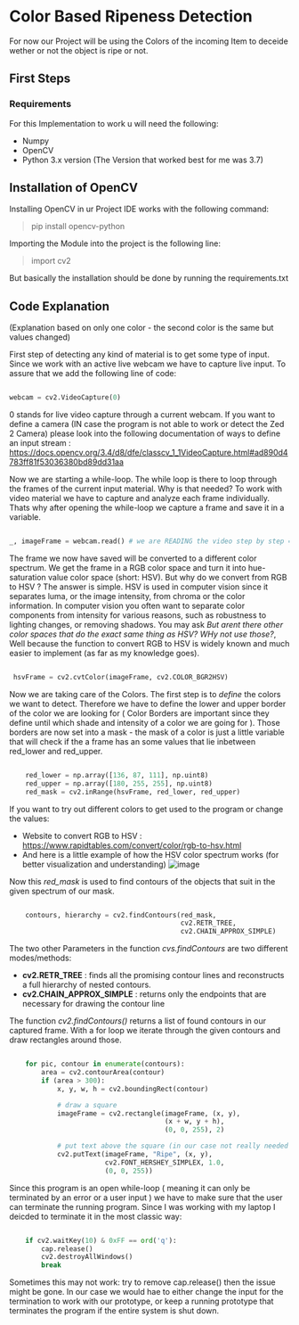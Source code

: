 # Color Based Ripeness Detection

For now our Project will be using the Colors of the incoming Item to deceide
wether or not the object is ripe or not. 

## First Steps

### Requirements

For this Implementation to work u will need the following: 
- Numpy
- OpenCV 
- Python 3.x version
(The Version that worked best for me was 3.7)

## Installation of OpenCV

Installing OpenCV in ur Project IDE works with the following command: 
> pip install opencv-python

Importing the Module into the project is the following line:
> import cv2

But basically the installation should be done by running the requirements.txt

## Code Explanation
(Explanation based on only one color - the second color is the same but values changed)

First step of detecting any kind of material is to get some type of input. Since we work with an active live webcam we have to capture live input.
To assure that we add the following line of code: 
```py

webcam = cv2.VideoCapture(0)

```
0 stands for live video capture through a current webcam. If you want to define a camera (IN case the program is not able to work or detect the Zed 2 Camera) please look into the following documentation of ways to define an input stream : https://docs.opencv.org/3.4/d8/dfe/classcv_1_1VideoCapture.html#ad890d4783ff81f53036380bd89dd31aa

Now we are starting a while-loop. The while loop is there to loop through the frames of the current input material. Why is that needed? To work with video material we have to capture and analyze each frame individually. Thats why after opening the while-loop we capture a frame and save it in a variable.

```py

_, imageFrame = webcam.read() # we are READING the video step by step => frame by frame, as we read a sentence word by word

```

The frame we now have saved will be converted to a different color spectrum. We get the frame in a RGB color space and turn it into hue-saturation value color space (short: HSV). But why do we convert from RGB to HSV ? The answer is simple. HSV is used in computer vision since it separates luma, or the image intensity, from chroma or the color information. In computer vision you often want to separate color components from intensity for various reasons, such as robustness to lighting changes, or removing shadows. You may ask *But arent there other color spaces that do the exact same thing as HSV? WHy not use those?*, Well because the function to convert RGB to HSV is widely known and much easier to implement (as far as my knowledge goes).

```py

 hsvFrame = cv2.cvtColor(imageFrame, cv2.COLOR_BGR2HSV)

```

Now we are taking care of the Colors. The first step is to *define* the colors we want to detect. Therefore we have to define the lower and upper border of the color we are looking for ( Color Borders are important since they define until which shade and intensity of a color we are going for ). Those borders are now set into a mask - the mask of a color is just a little variable that will check if the a frame has an some values that lie inbetween red_lower and red_upper.

```py

    red_lower = np.array([136, 87, 111], np.uint8)
    red_upper = np.array([180, 255, 255], np.uint8)
    red_mask = cv2.inRange(hsvFrame, red_lower, red_upper)

```


If you want to try out different colors to get used to the program or change the values: 
- Website to convert RGB to HSV : https://www.rapidtables.com/convert/color/rgb-to-hsv.html 
- And here is a little example of how the HSV color spectrum works (for better visualization and understanding)
![image](https://user-images.githubusercontent.com/71399699/163532085-ca495dae-5ee6-4c1c-b7f9-66ec64c08d20.png)

Now this *red_mask* is used to find contours of the objects that suit in the given spectrum of our mask.

```py

    contours, hierarchy = cv2.findContours(red_mask,
                                           cv2.RETR_TREE,
                                           cv2.CHAIN_APPROX_SIMPLE)

```

The two other Parameters in the function *cvs.findContours* are two different modes/methods:
- **cv2.RETR_TREE** : finds all the promising contour lines and reconstructs a full hierarchy of nested contours.
- **cv2.CHAIN_APPROX_SIMPLE** : returns only the endpoints that are necessary for drawing the contour line

The function *cv2.findContours()* returns a list of found contours in our captured frame. With a for loop we iterate through the given contours and draw rectangles around those.

```py

    for pic, contour in enumerate(contours):
        area = cv2.contourArea(contour)
        if (area > 300):
            x, y, w, h = cv2.boundingRect(contour)

            # draw a square
            imageFrame = cv2.rectangle(imageFrame, (x, y),
                                       (x + w, y + h),
                                       (0, 0, 255), 2)

            # put text above the square (in our case not really needed since we only classify one class)
            cv2.putText(imageFrame, "Ripe", (x, y),
                        cv2.FONT_HERSHEY_SIMPLEX, 1.0,
                        (0, 0, 255))

```

Since this program is an open while-loop ( meaning it can only be terminated by an error or a user input ) we have to make sure that the user can terminate the running program. Since I was working with my laptop I deicded to terminate it in the most classic way: 

```py

    if cv2.waitKey(10) & 0xFF == ord('q'):
        cap.release()
        cv2.destroyAllWindows()
        break

```

Sometimes this may not work: try to remove cap.release() then the issue might be gone. In our case we would hae to either change the input for the termination to work with our prototype, or keep a running prototype that terminates the program if the entire system is shut down.
